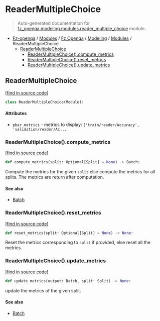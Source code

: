 # ReaderMultipleChoice

> Auto-generated documentation for [fz_openqa.modeling.modules.reader_multiple_choice](blob/master/fz_openqa/modeling/modules/reader_multiple_choice.py) module.

- [Fz-openqa](../../../README.md#fz-openqa-index) / [Modules](../../../MODULES.md#fz-openqa-modules) / [Fz Openqa](../../index.md#fz-openqa) / [Modeling](../index.md#modeling) / [Modules](index.md#modules) / ReaderMultipleChoice
    - [ReaderMultipleChoice](#readermultiplechoice)
        - [ReaderMultipleChoice().compute_metrics](#readermultiplechoicecompute_metrics)
        - [ReaderMultipleChoice().reset_metrics](#readermultiplechoicereset_metrics)
        - [ReaderMultipleChoice().update_metrics](#readermultiplechoiceupdate_metrics)

## ReaderMultipleChoice

[[find in source code]](blob/master/fz_openqa/modeling/modules/reader_multiple_choice.py#L24)

```python
class ReaderMultipleChoice(Module):
```

#### Attributes

- `pbar_metrics` - metrics to display: `['train/reader/Accuracy', 'validation/reader/Ac...`

### ReaderMultipleChoice().compute_metrics

[[find in source code]](blob/master/fz_openqa/modeling/modules/reader_multiple_choice.py#L261)

```python
def compute_metrics(split: Optional[Split] = None) -> Batch:
```

Compute the metrics for the given `split` else compute the metrics for all splits.
The metrics are return after computation.

#### See also

- [Batch](../../utils/datastruct.md#batch)

### ReaderMultipleChoice().reset_metrics

[[find in source code]](blob/master/fz_openqa/modeling/modules/reader_multiple_choice.py#L253)

```python
def reset_metrics(split: Optional[Split] = None) -> None:
```

Reset the metrics corresponding to `split` if provided, else
reset all the metrics.

### ReaderMultipleChoice().update_metrics

[[find in source code]](blob/master/fz_openqa/modeling/modules/reader_multiple_choice.py#L240)

```python
def update_metrics(output: Batch, split: Split) -> None:
```

update the metrics of the given split.

#### See also

- [Batch](../../utils/datastruct.md#batch)
